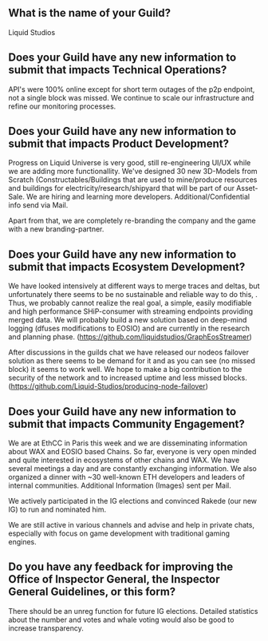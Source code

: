 
## What is the name of your Guild?

Liquid Studios

## Does your Guild have any new information to submit that impacts Technical Operations?

API's were 100% online except for short term outages of the p2p endpoint, not a single block was missed. We continue to scale our infrastructure and refine our monitoring processes.

## Does your Guild have any new information to submit that impacts Product Development?

Progress on Liquid Universe is very good, still re-engineering UI/UX while we are adding more functionallity. We've designed 30 new 3D-Models from Scratch (Constructables/Buildings that are used to mine/produce resources and buildings for electricity/research/shipyard that will be part of our Asset-Sale. We are hiring and learning more developers. Additional/Confidential info send via Mail.

Apart from that, we are completely re-branding the company and the game with a new branding-partner.

## Does your Guild have any new information to submit that impacts Ecosystem Development?

We have looked intensively at different ways to merge traces and deltas, but unfortunately there seems to be no sustainable and reliable way to do this, . Thus, we probably cannot realize the real goal, a simple, easily modifiable and high performance SHiP-consumer with streaming endpoints providing merged data. We will probably build a new solution based on deep-mind logging (dfuses modifications to EOSIO) and are currently in the research and planning phase. (https://github.com/liquidstudios/GraphEosStreamer)

After discussions in the guilds chat we have released our  nodeos failover solution as there seems to be demand for it and as you can see (no missed block) it seems to work well. We hope to make a big contribution to the security of the network and to increased uptime and less missed blocks. (https://github.com/Liquid-Studios/producing-node-failover)

## Does your Guild have any new information to submit that impacts Community Engagement?

We are at EthCC in Paris this week and we are disseminating information about WAX and EOSIO based Chains. So far, everyone is very open minded and quite interested in ecosystems of other chains and WAX. We have several meetings a day and are constantly exchanging information. We also organized a dinner with ~30 well-known ETH developers and leaders of internal communities. Additional Information (Images) sent per Mail.

We actively participated in the IG elections and convinced Rakede (our new IG) to run and nominated him.

We are still active in various channels and advise and help in private chats, especially with focus on game development with traditional gaming engines.

## Do you have any feedback for improving the Office of Inspector General, the Inspector General Guidelines, or this form?
There should be an unreg function for future IG elections.
Detailed statistics about the number and votes and whale voting would also be good to increase transparency.


